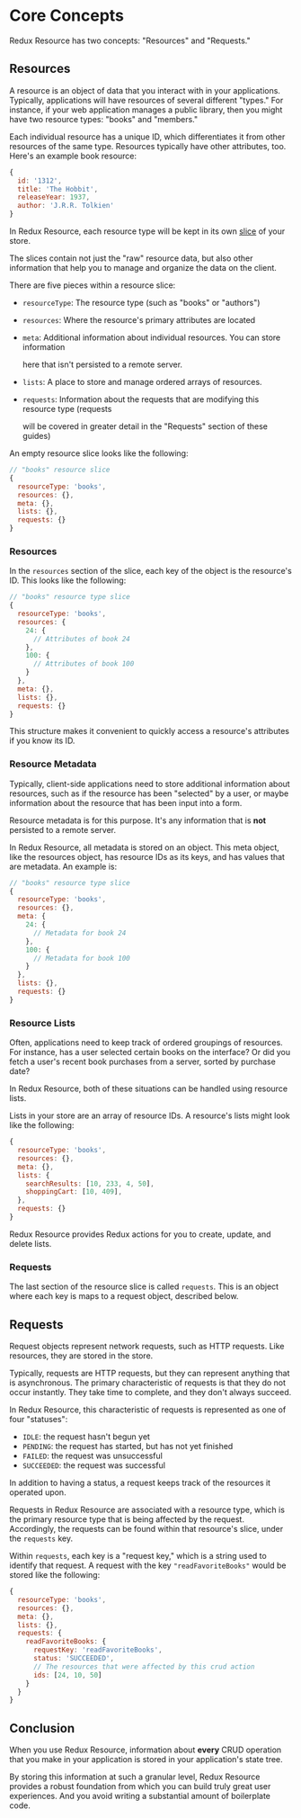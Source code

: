 # Core Concepts

Redux Resource has two concepts: "Resources" and "Requests."

## Resources

A resource is an object of data that you interact with in your applications. Typically, applications will have resources of several different "types." For instance, if your web application manages a public library, then you might have two resource types: "books" and "members."

Each individual resource has a unique ID, which differentiates it from other resources of the same type. Resources typically have other attributes, too. Here's an example book resource:

```javascript
{
  id: '1312',
  title: 'The Hobbit',
  releaseYear: 1937,
  author: 'J.R.R. Tolkien'
}
```

In Redux Resource, each resource type will be kept in its own [slice](http://redux.js.org/docs/recipes/reducers/UsingCombineReducers.html) of your store.

The slices contain not just the "raw" resource data, but also other information that help you to manage and organize the data on the client.

There are five pieces within a resource slice:

* `resourceType`: The resource type \(such as "books" or "authors"\)
* `resources`: Where the resource's primary attributes are located
* `meta`: Additional information about individual resources. You can store information

  here that isn't persisted to a remote server.

* `lists`: A place to store and manage ordered arrays of resources.
* `requests`: Information about the requests that are modifying this resource type \(requests

  will be covered in greater detail in the "Requests" section of these guides\)

An empty resource slice looks like the following:

```javascript
// "books" resource slice
{
  resourceType: 'books',
  resources: {},
  meta: {},
  lists: {},
  requests: {}
}
```

### Resources

In the `resources` section of the slice, each key of the object is the resource's ID. This looks like the following:

```javascript
// "books" resource type slice
{
  resourceType: 'books',
  resources: {
    24: {
      // Attributes of book 24
    },
    100: {
      // Attributes of book 100
    }
  },
  meta: {},
  lists: {},
  requests: {}
}
```

This structure makes it convenient to quickly access a resource's attributes if you know its ID.

### Resource Metadata

Typically, client-side applications need to store additional information about resources, such as if the resource has been "selected" by a user, or maybe information about the resource that has been input into a form.

Resource metadata is for this purpose. It's any information that is **not** persisted to a remote server.

In Redux Resource, all metadata is stored on an object. This meta object, like the resources object, has resource IDs as its keys, and has values that are metadata. An example is:

```javascript
// "books" resource type slice
{
  resourceType: 'books',
  resources: {},
  meta: {
    24: {
      // Metadata for book 24
    },
    100: {
      // Metadata for book 100
    }
  },
  lists: {},
  requests: {}
}
```

### Resource Lists

Often, applications need to keep track of ordered groupings of resources. For instance, has a user selected certain books on the interface? Or did you fetch a user's recent book purchases from a server, sorted by purchase date?

In Redux Resource, both of these situations can be handled using resource lists.

Lists in your store are an array of resource IDs. A resource's lists might look like the following:

```javascript
{
  resourceType: 'books',
  resources: {},
  meta: {},
  lists: {
    searchResults: [10, 233, 4, 50],
    shoppingCart: [10, 409],
  },
  requests: {}
}
```

Redux Resource provides Redux actions for you to create, update, and delete lists.

### Requests

The last section of the resource slice is called `requests`. This is an object where each key is maps to a request object, described below.

## Requests

Request objects represent network requests, such as HTTP requests. Like resources, they are stored in the store.

Typically, requests are HTTP requests, but they can represent anything that is asynchronous. The primary characteristic of requests is that they do not occur instantly. They take time to complete, and they don't always succeed.

In Redux Resource, this characteristic of requests is represented as one of four "statuses":

* `IDLE`: the request hasn't begun yet
* `PENDING`: the request has started, but has not yet finished
* `FAILED`: the request was unsuccessful
* `SUCCEEDED`: the request was successful

In addition to having a status, a request keeps track of the resources it operated upon.

Requests in Redux Resource are associated with a resource type, which is the primary resource type that is being affected by the request. Accordingly, the requests can be found within that resource's slice, under the `requests` key.

Within `requests`, each key is a "request key," which is a string used to identify that request. A request with the key `"readFavoriteBooks"` would be stored like the following:

```javascript
{
  resourceType: 'books',
  resources: {},
  meta: {},
  lists: {},
  requests: {
    readFavoriteBooks: {
      requestKey: 'readFavoriteBooks',
      status: 'SUCCEEDED',
      // The resources that were affected by this crud action
      ids: [24, 10, 50]
    }
  }
}
```

## Conclusion

When you use Redux Resource, information about **every** CRUD operation that you make in your application is stored in your application's state tree.

By storing this information at such a granular level, Redux Resource provides a robust foundation from which you can build truly great user experiences. And you avoid writing a substantial amount of boilerplate code.

